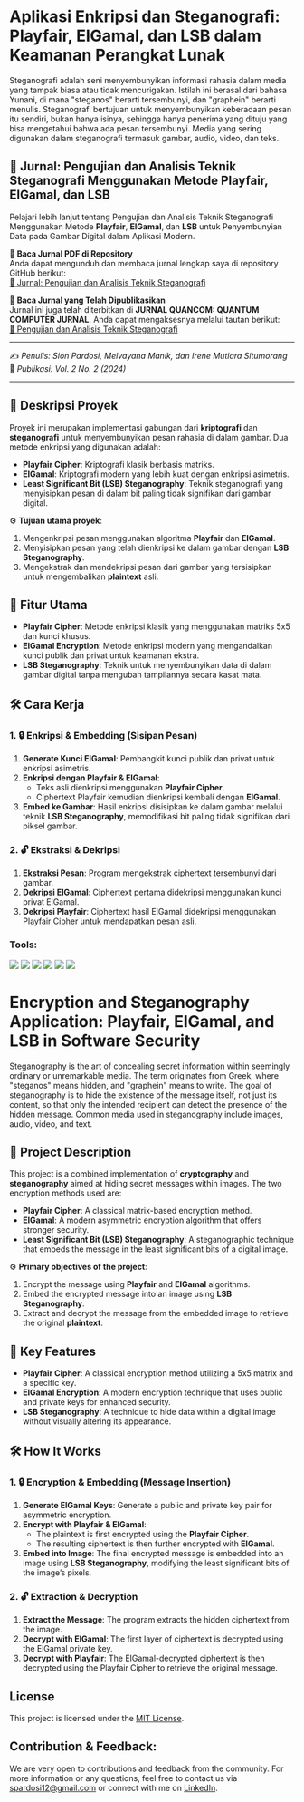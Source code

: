 # Aplikasi Enkripsi dan Steganografi: Playfair, ElGamal, dan LSB dalam Keamanan Perangkat Lunak
Steganografi adalah seni menyembunyikan informasi rahasia dalam media yang tampak 
biasa atau tidak mencurigakan. Istilah ini berasal dari bahasa Yunani, di mana "steganos" 
berarti tersembunyi, dan "graphein" berarti menulis. Steganografi bertujuan untuk 
menyembunyikan keberadaan pesan itu sendiri, bukan hanya isinya, sehingga hanya 
penerima yang dituju yang bisa mengetahui bahwa ada pesan tersembunyi. Media yang 
sering digunakan dalam steganografi termasuk gambar, audio, video, dan teks.

## 📄 Jurnal: Pengujian dan Analisis Teknik Steganografi Menggunakan Metode Playfair, ElGamal, dan LSB

Pelajari lebih lanjut tentang Pengujian dan Analisis Teknik Steganografi Menggunakan Metode **Playfair**, **ElGamal**, dan **LSB** untuk Penyembunyian Data pada Gambar Digital dalam Aplikasi Modern.

📌 **Baca Jurnal PDF di Repository**  
Anda dapat mengunduh dan membaca jurnal lengkap saya di repository GitHub berikut:  
[🔗 Jurnal: Pengujian dan Analisis Teknik Steganografi](https://github.com/sionpardosi/Pengembangan-Aplikasi-Enkripsi-dan-Steganografi-Playfair-ElGamal-dan-LSB/blob/main/%5BJURNAL%5D%20Pengujian%20dan%20Analisis%20Teknik%20Steganografi%20Menggunakan%20Metode%20Playfair%2C%20ElGamal%2C%20dan%20LSB%20untuk%20Penyembunyian%20Data%20pada%20Gambar%20Digital%20dalam%20Aplikasi%20Modern.pdf)

📖 **Baca Jurnal yang Telah Dipublikasikan**  
Jurnal ini juga telah diterbitkan di **JURNAL QUANCOM: QUANTUM COMPUTER JURNAL**. Anda dapat mengaksesnya melalui tautan berikut:  
[🔗 Pengujian dan Analisis Teknik Steganografi](https://journal.iteba.ac.id/index.php/jurnal_quancom/article/view/422)

---

✍️ *Penulis: Sion Pardosi, Melvayana Manik, dan Irene Mutiara Situmorang*  
📅 *Publikasi: Vol. 2 No. 2 (2024)*

---

## 📜 Deskripsi Proyek
Proyek ini merupakan implementasi gabungan dari **kriptografi** dan **steganografi** untuk menyembunyikan pesan rahasia di dalam gambar. Dua metode enkripsi yang digunakan adalah:
- **Playfair Cipher**: Kriptografi klasik berbasis matriks.
- **ElGamal**: Kriptografi modern yang lebih kuat dengan enkripsi asimetris.
- **Least Significant Bit (LSB) Steganography**: Teknik steganografi yang menyisipkan pesan di dalam bit paling tidak signifikan dari gambar digital.

⚙️ **Tujuan utama proyek**:
1. Mengenkripsi pesan menggunakan algoritma **Playfair** dan **ElGamal**.
2. Menyisipkan pesan yang telah dienkripsi ke dalam gambar dengan **LSB Steganography**.
3. Mengekstrak dan mendekripsi pesan dari gambar yang tersisipkan untuk mengembalikan **plaintext** asli.

## 🚀 Fitur Utama
- **Playfair Cipher**: Metode enkripsi klasik yang menggunakan matriks 5x5 dan kunci khusus.
- **ElGamal Encryption**: Metode enkripsi modern yang mengandalkan kunci publik dan privat untuk keamanan ekstra.
- **LSB Steganography**: Teknik untuk menyembunyikan data di dalam gambar digital tanpa mengubah tampilannya secara kasat mata.

## 🛠️ Cara Kerja

### 1. 🔒 Enkripsi & Embedding (Sisipan Pesan)
1. **Generate Kunci ElGamal**: Pembangkit kunci publik dan privat untuk enkripsi asimetris.
2. **Enkripsi dengan Playfair & ElGamal**: 
   - Teks asli dienkripsi menggunakan **Playfair Cipher**.
   - Ciphertext Playfair kemudian dienkripsi kembali dengan **ElGamal**.
3. **Embed ke Gambar**: Hasil enkripsi disisipkan ke dalam gambar melalui teknik **LSB Steganography**, memodifikasi bit paling tidak signifikan dari piksel gambar.

### 2. 🔓 Ekstraksi & Dekripsi
1. **Ekstraksi Pesan**: Program mengekstrak ciphertext tersembunyi dari gambar.
2. **Dekripsi ElGamal**: Ciphertext pertama didekripsi menggunakan kunci privat ElGamal.
3. **Dekripsi Playfair**: Ciphertext hasil ElGamal didekripsi menggunakan Playfair Cipher untuk mendapatkan pesan asli.

### <summary><strong>Tools:</strong></summary>
<p>
    <img src="https://img.shields.io/badge/Code-C%23-blue?logo=csharp" />
    <img src="https://img.shields.io/badge/Algorithm-Playfair%20Cipher-orange?logo=csharp" />
    <img src="https://img.shields.io/badge/Algorithm-ElGamal-red?logo=csharp" />
    <img src="https://img.shields.io/badge/Technique-LSB%20Steganography-green?logo=csharp" />
    <img src="https://img.shields.io/badge/Editor-Visual%20Studio-blue?logo=visualstudio" />
    <img src="https://img.shields.io/badge/Library-NET%20Framework-orange?logo=dotnet" />
</p>

# Encryption and Steganography Application: Playfair, ElGamal, and LSB in Software Security

Steganography is the art of concealing secret information within seemingly ordinary or unremarkable media. The term originates from Greek, where "steganos" means hidden, and "graphein" means to write. The goal of steganography is to hide the existence of the message itself, not just its content, so that only the intended recipient can detect the presence of the hidden message. Common media used in steganography include images, audio, video, and text.

## 📜 Project Description
This project is a combined implementation of **cryptography** and **steganography** aimed at hiding secret messages within images. The two encryption methods used are:
- **Playfair Cipher**: A classical matrix-based encryption method.
- **ElGamal**: A modern asymmetric encryption algorithm that offers stronger security.
- **Least Significant Bit (LSB) Steganography**: A steganographic technique that embeds the message in the least significant bits of a digital image.

⚙️ **Primary objectives of the project**:
1. Encrypt the message using **Playfair** and **ElGamal** algorithms.
2. Embed the encrypted message into an image using **LSB Steganography**.
3. Extract and decrypt the message from the embedded image to retrieve the original **plaintext**.

## 🚀 Key Features
- **Playfair Cipher**: A classical encryption method utilizing a 5x5 matrix and a specific key.
- **ElGamal Encryption**: A modern encryption technique that uses public and private keys for enhanced security.
- **LSB Steganography**: A technique to hide data within a digital image without visually altering its appearance.

## 🛠️ How It Works

### 1. 🔒 Encryption & Embedding (Message Insertion)
1. **Generate ElGamal Keys**: Generate a public and private key pair for asymmetric encryption.
2. **Encrypt with Playfair & ElGamal**: 
   - The plaintext is first encrypted using the **Playfair Cipher**.
   - The resulting ciphertext is then further encrypted with **ElGamal**.
3. **Embed into Image**: The final encrypted message is embedded into an image using **LSB Steganography**, modifying the least significant bits of the image’s pixels.

### 2. 🔓 Extraction & Decryption
1. **Extract the Message**: The program extracts the hidden ciphertext from the image.
2. **Decrypt with ElGamal**: The first layer of ciphertext is decrypted using the ElGamal private key.
3. **Decrypt with Playfair**: The ElGamal-decrypted ciphertext is then decrypted using the Playfair Cipher to retrieve the original message.


## License

This project is licensed under the [MIT License](LICENSE).

## Contribution & Feedback:
We are very open to contributions and feedback from the community. For more information or any questions, feel free to contact us via [spardosi12@gmail.com](mailto:spardosi12@gmail.com) or connect with me on [LinkedIn](https://www.linkedin.com/in/sion-pardosi-961607254/).


